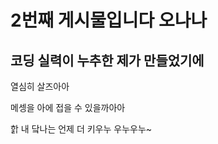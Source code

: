 


2번째 게시물입니다 오나나
==================================

## 코딩 실력이 누추한 제가 만들었기에



열심히 살즈아아

메셍을 아에 접을 수 있을까아아

핡 내 닼나는 언제 더 키우누 우누우누~
 

